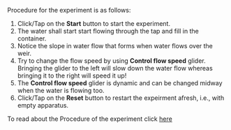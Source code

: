 Procedure for the experiment is as follows:

1. Click/Tap on the **Start** button to start the experiment.
2. The water shall start start flowing through the tap and fill in the container.
3. Notice the slope in water flow that forms when water flows over the weir.
4. Try to change the flow speed by using **Control flow speed** glider. Bringing the glider to the left will slow down the water flow whereas bringing it to the right will speed it up!
5. The **Control flow speed** glider is dynamic and can be changed midway when the water is flowing too. 
6. Click/Tap on the **Reset** button to restart the expeirment afresh, i.e., with empty apparatus.


To read about the Procedure of the experiment click [here](docs/5.Weirs.pdf)
